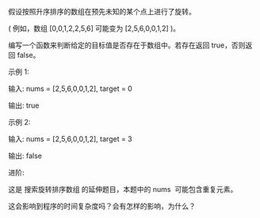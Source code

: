 假设按照升序排序的数组在预先未知的某个点上进行了旋转。

( 例如，数组 [0,0,1,2,2,5,6] 可能变为 [2,5,6,0,0,1,2] )。

编写一个函数来判断给定的目标值是否存在于数组中。若存在返回 true，否则返回 false。

示例 1:

输入: nums = [2,5,6,0,0,1,2], target = 0

输出: true

示例 2:

输入: nums = [2,5,6,0,0,1,2], target = 3

输出: false

进阶:

这是 搜索旋转排序数组 的延伸题目，本题中的 nums  可能包含重复元素。

这会影响到程序的时间复杂度吗？会有怎样的影响，为什么？
